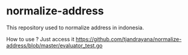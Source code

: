# normalize-address

This repository used to normalize address in indonesia.

How to use ?
Just access it https://github.com/tjandrayana/normalize-address/blob/master/evaluator_test.go
